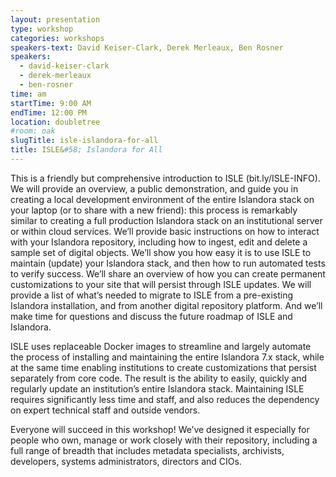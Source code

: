 ```yaml
---
layout: presentation
type: workshop
categories: workshops
speakers-text: David Keiser-Clark, Derek Merleaux, Ben Rosner
speakers:
  - david-keiser-clark
  - derek-merleaux
  - ben-rosner
time: am
startTime: 9:00 AM
endTime: 12:00 PM
location: doubletree
#room: oak
slugTitle: isle-islandora-for-all
title: ISLE&#58; Islandora for All
---
```


This is a friendly but comprehensive introduction to ISLE (bit.ly/ISLE-INFO). We will provide an overview, a public demonstration, and guide you in creating a local development environment of the entire Islandora stack on your laptop (or to share with a new friend): this process is remarkably similar to creating a full production Islandora stack on an institutional server or within cloud services. We’ll provide basic instructions on how to interact with your Islandora repository, including how to ingest, edit and delete a sample set of digital objects. We’ll show you how easy it is to use ISLE to maintain (update) your Islandora stack, and then how to run automated tests to verify success. We’ll share an overview of how you can create permanent customizations to your site that will persist through ISLE updates. We will provide a list of what’s needed to migrate to ISLE from a pre-existing Islandora installation, and from another digital repository platform. And we’ll make time for questions and discuss the future roadmap of ISLE and Islandora.

ISLE uses replaceable Docker images to streamline and largely automate the process of installing and maintaining the entire Islandora 7.x stack, while at the same time enabling institutions to create customizations that persist separately from core code. The result is the ability to easily, quickly and regularly update an institution’s entire Islandora stack. Maintaining ISLE requires significantly less time and staff, and also reduces the dependency on expert technical staff and outside vendors.

Everyone will succeed in this workshop! We’ve designed it especially for people who own, manage or work closely with their repository, including a full range of breadth that includes metadata specialists, archivists, developers, systems administrators, directors and CIOs.
